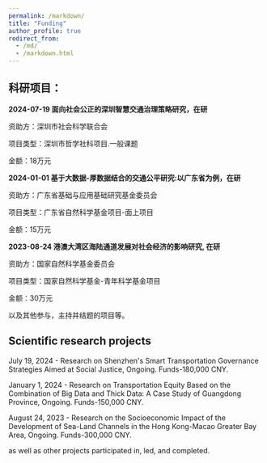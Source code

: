 ```yaml
---
permalink: /markdown/
title: "Funding"
author_profile: true
redirect_from: 
  - /md/
  - /markdown.html
---
```



## 科研项目：


**2024-07-19  面向社会公正的深圳智慧交通治理策略研究，在研**

资助方：深圳市社会科学联合会

项目类型：深圳市哲学社科项目.一般课题

金额：18万元


**2024-01-01  基于大数据-厚数据结合的交通公平研究:以广东省为例，在研**

资助方：广东省基础与应用基础研究基金委员会

项目类型：广东省自然科学基金项目-面上项目

金额：15万元

**2023-08-24  港澳大湾区海陆通道发展对社会经济的影响研究, 在研**

资助方：国家自然科学基金委员会

项目类型：国家自然科学基金-青年科学基金项目

金额：30万元


以及其他参与，主持并结题的项目等。


## Scientific research projects

July 19, 2024 - Research on Shenzhen's Smart Transportation Governance Strategies Aimed at Social Justice, Ongoing. Funds-180,000 CNY.

January 1, 2024 - Research on Transportation Equity Based on the Combination of Big Data and Thick Data: A Case Study of Guangdong Province, Ongoing. Funds-150,000 CNY.

August 24, 2023 - Research on the Socioeconomic Impact of the Development of Sea-Land Channels in the Hong Kong-Macao Greater Bay Area, Ongoing. Funds-300,000 CNY.

as well as other projects participated in, led, and completed.

